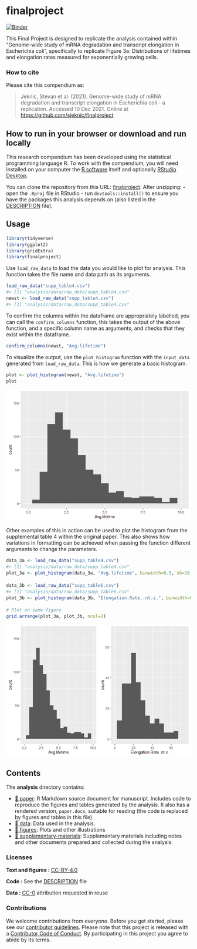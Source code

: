 
<!-- README.md is generated from README.Rmd. Please edit that file -->

# finalproject

[![Binder](https://mybinder.org/badge_logo.svg)](https://mybinder.org/v2/gh///master?urlpath=rstudio)

This Final Project is designed to replicate the analysis contained
within “Genome-wide study of mRNA degradation and transcript elongation
in Escherichia coli”, specifically to replicate Figure 3a: Distributions
of lifetimes and elongation rates measured for exponentially growing
cells.

### How to cite

Please cite this compendium as:

> Jeknic, Stevan et al. (2021). Genome-wide study of mRNA degradation
> and transcript elongation in Escherichia coli - a replication.
> Accessed 10 Dec 2021. Online at
> <https://github.com/sjeknic/finalproject>.

## How to run in your browser or download and run locally

This research compendium has been developed using the statistical
programming language R. To work with the compendium, you will need
installed on your computer the [R
software](https://cloud.r-project.org/) itself and optionally [RStudio
Desktop](https://rstudio.com/products/rstudio/download/).

You can clone the repository from this URL:
[finalproject](https://github.com/sjeknic/finalproject). After
unzipping: - open the `.Rproj` file in RStudio - run
`devtools::install()` to ensure you have the packages this analysis
depends on (also listed in the [DESCRIPTION](/DESCRIPTION) file).

## Usage

``` r
library(tidyverse)
library(ggplot2)
library(gridExtra)
library(finalproject)
```

Use `load_raw_data` to load the data you would like to plot for
analysis. This function takes the file name and data path as its
arguments.

``` r
load_raw_data("supp_table4.csv")
#> [1] "analysis/data/raw_data/supp_table4.csv"
newst <- load_raw_data("supp_table4.csv")
#> [1] "analysis/data/raw_data/supp_table4.csv"
```

To confirm the columns within the dataframe are appropriately labelled,
you can call the `confirm_columns` function, this takes the output of
the above function, and a specific column name as arguments, and checks
that they exist within the dataframe.

``` r
confirm_columns(newst, "Avg.lifetime")
```

To visualize the output, use the `plot_histogram` function with the
`input_data` generated from `load_raw_data`. This is how we generate a
basic histogram.

``` r
plot <- plot_histogram(newst, "Avg.lifetime")
plot
```

![](analysis/figuresunnamed-chunk-3-1.png)<!-- -->

Other examples of this in action can be used to plot the histogram from
the supplemental table 4 within the original paper. This also shows how
variations in formatting can be achieved when passing the function
different arguments to change the parameters.

``` r
data_3a <- load_raw_data("supp_table4.csv")
#> [1] "analysis/data/raw_data/supp_table4.csv"
plot_3a <- plot_histogram(data_3a, "Avg.lifetime", binwidth=0.5, xh=10, yh=160)

data_3b <- load_raw_data("supp_table6.csv")
#> [1] "analysis/data/raw_data/supp_table6.csv"
plot_3b <- plot_histogram(data_3b, "Elongation.Rate..nt.s.", binwidth=05, xh=75, yh=70)

# Plot on same figure
grid.arrange(plot_3a, plot_3b, ncol=2)
```

![](analysis/figuresunnamed-chunk-4-1.png)<!-- -->

## Contents

The **analysis** directory contains:

-   [:file_folder: paper](/analysis/paper): R Markdown source document
    for manuscript. Includes code to reproduce the figures and tables
    generated by the analysis. It also has a rendered version,
    `paper.docx`, suitable for reading (the code is replaced by figures
    and tables in this file)
-   [:file_folder: data](/analysis/data/raw_data): Data used in the
    analysis.
-   [:file_folder: figures](/analysis/figures): Plots and other
    illustrations
-   [:file_folder:
    supplementary-materials](/analysis/supplementary-materials):
    Supplementary materials including notes and other documents prepared
    and collected during the analysis.

### Licenses

**Text and figures :**
[CC-BY-4.0](http://creativecommons.org/licenses/by/4.0/)

**Code :** See the [DESCRIPTION](DESCRIPTION) file

**Data :** [CC-0](http://creativecommons.org/publicdomain/zero/1.0/)
attribution requested in reuse

### Contributions

We welcome contributions from everyone. Before you get started, please
see our [contributor guidelines](CONTRIBUTING.md). Please note that this
project is released with a [Contributor Code of Conduct](CONDUCT.md). By
participating in this project you agree to abide by its terms.

